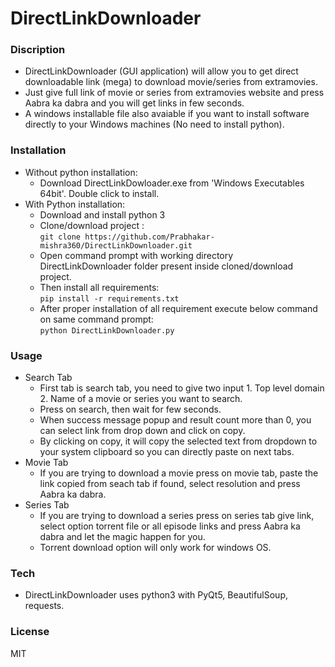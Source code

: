 # DirectLinkDownloader

### Discription
- DirectLinkDownloader (GUI application) will allow you to get direct downloadable link (mega) to download movie/series from extramovies.
- Just give full link of movie or series from extramovies website and press Aabra ka dabra and you will get links in few seconds.
- A windows installable file also avaiable if you want to install software directly to your Windows machines (No need to install python).  

### Installation
- Without python installation:
  - Download DirectLinkDowloader.exe from 'Windows Executables 64bit'. Double click to install.
- With Python installation:
  - Download and install python 3
  - Clone/download project :   
  ```git clone https://github.com/Prabhakar-mishra360/DirectLinkDownloader.git```
  - Open command prompt with working directory DirectLinkDownloader folder present inside cloned/download project.
  - Then install all requirements:  
  ```pip install -r requirements.txt```
  - After proper installation of all requirement execute below command on same command prompt:  
  ```python DirectLinkDownloader.py```

### Usage
  - Search Tab
    - First tab is search tab, you need to give two input 1. Top level domain 2. Name of a movie or series you want to search.
    - Press on search, then wait for few seconds.
    - When success message popup and result count more than 0, you can select link from drop down and click on copy.
    - By clicking on copy, it will copy the selected text from dropdown to your system clipboard so you can directly paste on next tabs.
  - Movie Tab
    - If you are trying to download a movie press on movie tab, paste the link copied from seach tab if found, select resolution and press  
    Aabra ka dabra.
  - Series Tab
    - If you are trying to download a series press on series tab give link, select option torrent file or all episode links and press Aabra ka dabra and let the magic happen for you.
    - Torrent download option will only work for windows OS. 

### Tech
- DirectLinkDownloader uses python3 with PyQt5, BeautifulSoup, requests. 

### License
MIT
